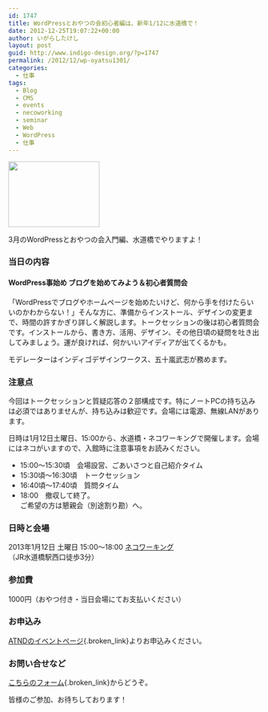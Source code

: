 ```yaml
---
id: 1747
title: WordPressとおやつの会初心者編は、新年1/12に水道橋で！
date: 2012-12-25T19:07:22+00:00
author: いがらしたけし
layout: post
guid: http://www.indigo-design.org/?p=1747
permalink: /2012/12/wp-oyatsu1301/
categories:
  - 仕事
tags:
  - Blog
  - CMS
  - events
  - necoworking
  - seminar
  - Web
  - WordPress
  - 仕事
---
```

[<img src="https://lh5.googleusercontent.com/-OooT0EVtM_Q/UNl36s4hDjI/AAAAAAAAAkg/zrJNh8Xiajg/s800/new_logo_182x131.jpg" height="131" width="182" />](https://picasaweb.google.com/lh/photo/KpRk1D0d-sEgSQMo5zk9yaFkpfZeH02Ryj0dv4D59lo?feat=embedwebsite)

3月のWordPressとおやつの会入門編、水道橋でやりますよ！

### 当日の内容

#### WordPress事始め ブログを始めてみよう＆初心者質問会

「WordPressでブログやホームページを始めたいけど、何から手を付けたらいいのかわからない！」そんな方に、準備からインストール、デザインの変更まで、時間の許すかぎり詳しく解説します。トークセッションの後は初心者質問会です。インストールから、書き方、活用、デザイン、その他日頃の疑問を吐き出してみましょう。運が良ければ、何かいいアイディアが出てくるかも。

モデレーターはインディゴデザインワークス、五十嵐武志が務めます。

### 注意点

今回はトークセッションと質疑応答の２部構成です。特にノートPCの持ち込みは必須ではありませんが、持ち込みは歓迎です。会場には電源、無線LANがあります。

日時は1月12日土曜日、15:00から、水道橋・ネコワーキングで開催します。会場にはネコがいますので、入館時に注意事項をお読みください。

  * 15:00～15:30頃　会場設営、ごあいさつと自己紹介タイム
  * 15:30頃～16:30頃　トークセッション
  * 16:40頃～17:40頃　質問タイム
  * 18:00　撤収して終了。  
    ご希望の方は懇親会（別途割り勘）へ。

### 日時と会場

2013年1月12日 土曜日 15:00～18:00 [ネコワーキング](http://goo.gl/maps/j1wzp)（JR水道橋駅西口徒歩3分）

### 参加費

1000円（おやつ付き・当日会場にてお支払いください）

### お申込み

[ATNDのイベントページ](http://atnd.org/event/wpoyatsu1301){.broken_link}よりお申込みください。

### お問い合せなど

[こちらのフォーム](/about-the-author/#contact){.broken_link}からどうぞ。

皆様のご参加、お待ちしております！
